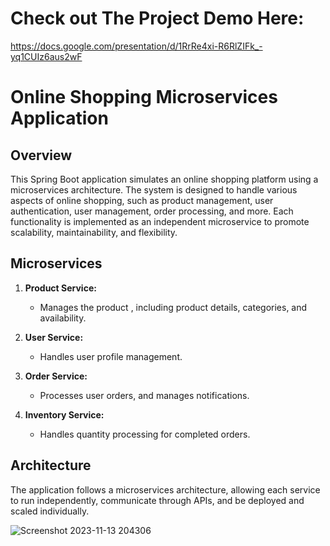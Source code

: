 # Check out The Project Demo Here:
https://docs.google.com/presentation/d/1RrRe4xi-R6RlZIFk_-yq1CUIz6aus2wF

# Online Shopping Microservices Application

## Overview

This Spring Boot application simulates an online shopping platform using a microservices architecture. The system is designed to handle various aspects of online shopping, such as product management, user authentication, user management, order processing, and more. Each functionality is implemented as an independent microservice to promote scalability, maintainability, and flexibility.

## Microservices

1. **Product Service:**
   - Manages the product , including product details, categories, and availability.

2. **User Service:**
   - Handles user profile management.

4. **Order Service:**
   - Processes user orders, and manages notifications.

5. **Inventory Service:**
   - Handles quantity processing for completed orders.

## Architecture

The application follows a microservices architecture, allowing each service to run independently, communicate through APIs, and be deployed and scaled individually.

![Screenshot 2023-11-13 204306](https://github.com/OsamaRimawi/Microservices/assets/90480363/c92b27d7-24e9-47f8-8bf1-58e795a3b5d7)

